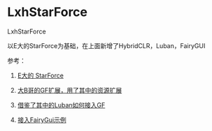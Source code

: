 # LxhStarForce

LxhStarForce

以E大的StarForce为基础，在上面新增了HybridCLR，Luban，FairyGUI

参考：

1. [E大的 StarForce](https://github.com/EllanJiang/StarForce)

2. [大B哥的GF扩展，用了其中的资源扩展](https://github.com/FingerCaster/UGFExtensions)

3. [借鉴了其中的Luban如何接入GF](https://github.com/DangoRyn/UnityGameFramework_HybridCLR)

4. [接入FairyGui示例](https://github.com/XuToWei/GF-FairyGUI)
